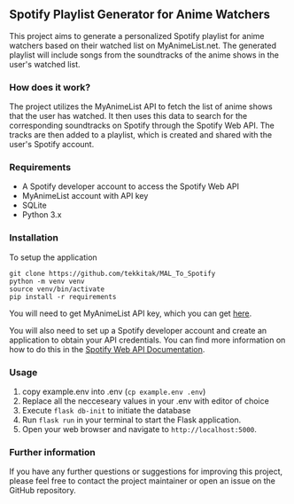 ## Spotify Playlist Generator for Anime Watchers

This project aims to generate a personalized Spotify playlist for anime watchers based on their watched list on MyAnimeList.net. The generated playlist will include songs from the soundtracks of the anime shows in the user's watched list.

### How does it work?

The project utilizes the MyAnimeList API to fetch the list of anime shows that the user has watched. It then uses this data to search for the corresponding soundtracks on Spotify through the Spotify Web API. The tracks are then added to a playlist, which is created and shared with the user's Spotify account.

### Requirements

- A Spotify developer account to access the Spotify Web API
- MyAnimeList account with API key
- SQLite
- Python 3.x

### Installation

To setup the application

```
git clone https://github.com/tekkitak/MAL_To_Spotify
python -m venv venv
source venv/bin/activate
pip install -r requirements
```

You will need to get MyAnimeList API key, which you can get [here](https://myanimelist.net/apiconfig/create).

You will also need to set up a Spotify developer account and create an application to obtain your API credentials. You can find more information on how to do this in the [Spotify Web API Documentation](https://developer.spotify.com/documentation/web-api/).

### Usage

1. copy example.env into .env (`cp example.env .env`)
2. Replace all the necceseary values in your .env with editor of choice
3. Execute `flask db-init` to initiate the database
4. Run `flask run` in your terminal to start the Flask application.
5. Open your web browser and navigate to `http://localhost:5000`.

### Further information

If you have any further questions or suggestions for improving this project, please feel free to contact the project maintainer or open an issue on the GitHub repository.
